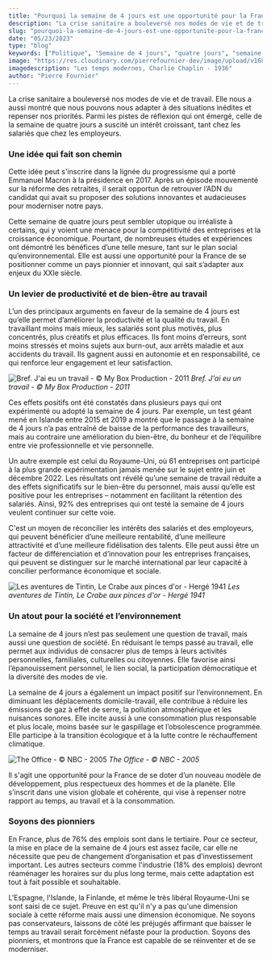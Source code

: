 ```yaml
---
title: "Pourquoi la semaine de 4 jours est une opportunité pour la France"
description: "La crise sanitaire a bouleversé nos modes de vie et de travail. Elle nous a aussi montré que nous pouvons nous adapter à des situations inédites et repenser nos priorités. Parmi les pistes de réflexion qui ont émergé, celle de la semaine de quatre jours a suscité un intérêt croissant, tant chez les salariés que chez les employeurs."
slug: "pourquoi-la-semaine-de-4-jours-est-une-opportunite-pour-la-france"
date: "05/23/2023"
type: "blog"
keywords: ["Politique", "Semaine de 4 jours", "quatre jours", "semaine de quatre jours", "Social", "Réforme Social", "Macron", "Renaissance", "Jeunes avec Macron", "France"]
image: "https://res.cloudinary.com/pierrefournier-dev/image/upload/v1684939540/blog/charlie-chaplin-dans-les-temps-modernes_cchxt7.jpg"
imagedescription: "Les temps modernes, Charlie Chaplin - 1936"
author: "Pierre Fournier"
---
```


La crise sanitaire a bouleversé nos modes de vie et de travail. Elle nous a aussi montré que nous pouvons nous adapter à des situations inédites et repenser nos priorités. Parmi les pistes de réflexion qui ont émergé, celle de la semaine de quatre jours a suscité un intérêt croissant, tant chez les salariés que chez les employeurs.

### Une idée qui fait son chemin

Cette idée peut s'inscrire dans la lignée du progressisme qui a porté Emmanuel Macron à la présidence en 2017. Après un épisode mouvementé sur la réforme des retraites, il serait opportun de retrouver l’ADN du candidat qui avait su proposer des solutions innovantes et audacieuses pour moderniser notre pays.

Cette semaine de quatre jours peut sembler utopique ou irréaliste à certains, qui y voient une menace pour la compétitivité des entreprises et la croissance économique. Pourtant, de nombreuses études et expériences ont démontré les bénéfices d’une telle mesure, tant sur le plan social qu’environnemental. Elle est aussi une opportunité pour la France de se positionner comme un pays pionnier et innovant, qui sait s’adapter aux enjeux du XXIe siècle.

### Un levier de productivité et de bien-être au travail

L’un des principaux arguments en faveur de la semaine de 4 jours est qu’elle permet d’améliorer la productivité et la qualité du travail. En travaillant moins mais mieux, les salariés sont plus motivés, plus concentrés, plus créatifs et plus efficaces. Ils font moins d’erreurs, sont moins stressés et moins sujets aux burn-out, aux arrêts maladie et aux accidents du travail. Ils gagnent aussi en autonomie et en responsabilité, ce qui renforce leur engagement et leur satisfaction.

![Bref. J'ai eu un travail - © My Box Production - 2011](https://res.cloudinary.com/pierrefournier-dev/image/upload/v1684941967/blog/Capture_d_e%CC%81cran_2023-05-24_a%CC%80_17.25.23_m6gmkf.png)
*Bref. J'ai eu un travail - © My Box Production - 2011*

Ces effets positifs ont été constatés dans plusieurs pays qui ont expérimenté ou adopté la semaine de 4 jours. Par exemple, un test géant mené en Islande entre 2015 et 2019 a montré que le passage à la semaine de 4 jours n’a pas entraîné de baisse de la performance des travailleurs, mais au contraire une amélioration du bien-être, du bonheur et de l’équilibre entre vie professionnelle et vie personnelle.

Un autre exemple est celui du Royaume-Uni, où 61 entreprises ont participé à la plus grande expérimentation jamais menée sur le sujet entre juin et décembre 2022. Les résultats ont révélé qu’une semaine de travail réduite a des effets significatifs sur le bien-être du personnel, mais aussi qu’elle est positive pour les entreprises – notamment en facilitant la rétention des salariés. Ainsi, 92% des entreprises qui ont testé la semaine de 4 jours veulent continuer sur cette voie.

C'est un moyen de réconcilier les intérêts des salariés et des employeurs, qui peuvent bénéficier d’une meilleure rentabilité, d’une meilleure attractivité et d’une meilleure fidélisation des talents. Elle peut aussi être un facteur de différenciation et d’innovation pour les entreprises françaises, qui peuvent se distinguer sur le marché international par leur capacité à concilier performance économique et sociale.

![Les aventures de Tintin, Le Crabe aux pinces d'or - Hergé 1941](https://res.cloudinary.com/pierrefournier-dev/image/upload/v1685033785/blog/f.elconfidencial.com_original_945_3eb_fe1_9453ebfe10d02a4bc863a3d13351a4ea_ut4qiy.jpg)
*Les aventures de Tintin, Le Crabe aux pinces d'or - Hergé 1941*

### Un atout pour la société et l’environnement

La semaine de 4 jours n’est pas seulement une question de travail, mais aussi une question de société. En réduisant le temps passé au travail, elle permet aux individus de consacrer plus de temps à leurs activités personnelles, familiales, culturelles ou citoyennes. Elle favorise ainsi l’épanouissement personnel, le lien social, la participation démocratique et la diversité des modes de vie.

La semaine de 4 jours a également un impact positif sur l’environnement. En diminuant les déplacements domicile-travail, elle contribue à réduire les émissions de gaz à effet de serre, la pollution atmosphérique et les nuisances sonores. Elle incite aussi à une consommation plus responsable et plus locale, moins basée sur le gaspillage et l’obsolescence programmée. Elle participe à la transition écologique et à la lutte contre le réchauffement climatique.

![The Office - © NBC - 2005](https://res.cloudinary.com/pierrefournier-dev/image/upload/v1685090547/blog/pilot-pictured-john-krasinski-as-jim-halpert-rainn-wilson-news-photo-1624873435_mlcux8.jpg)
*The Office - © NBC - 2005*

Il s'agit une opportunité pour la France de se doter d’un nouveau modèle de développement, plus respectueux des hommes et de la planète. Elle s’inscrit dans une vision globale et cohérente, qui vise à repenser notre rapport au temps, au travail et à la consommation.

### Soyons des pionniers

En France, plus de 76% des emplois sont dans le tertiaire. Pour ce secteur, la mise en place de la semaine de 4 jours est assez facile, car elle ne nécessite que peu de changement d’organisation et pas d’investissement important. Les autres secteurs comme l'industrie (18% des emplois) devront réaménager les horaires sur du plus long terme, mais cette adaptation est tout à fait possible et souhaitable.

L'Espagne, l'Islande, la Finlande, et même le très libéral Royaume-Uni se sont saisi de ce sujet. Preuve en est qu'il n'y a pas qu'une dimension sociale à cette réforme mais aussi une dimension économique. Ne soyons pas conservateurs, laissons de côté les préjugés affirmant que baisser le temps au travail serait forcément néfaste pour la production. Soyons des pionniers, et montrons que la France est capable de se réinventer et de se moderniser.
